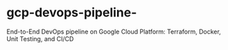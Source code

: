 # gcp-devops-pipeline-
End-to-End DevOps pipeline on Google Cloud Platform: Terraform, Docker, Unit Testing, and CI/CD
